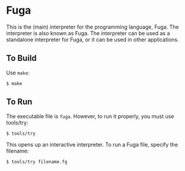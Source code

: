 # Fuga

This is the (main) interpreter for the programming language, Fuga. The
interpreter is also known as Fuga. The interpreter can be used as a
standalone interpreter for Fuga, or it can be used in other
applications.

## To Build

Use `make`:

    $ make

## To Run

The executable file is `fuga`. However, to run it properly, you must
use tools/try:

    $ tools/try

This opens up an interactive interpreter. To run a Fuga file, specify
the filename:

    $ tools/try filename.fg

